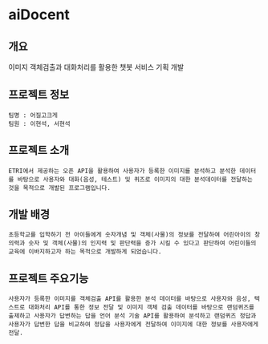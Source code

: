 # aiDocent
    
## 개요
이미지 객체검출과 대화처리를 활용한 챗봇 서비스 기획 개발

## 프로젝트 정보
    팀명 : 어질고크게
    팀원 : 이현석, 서현석
    
## 프로젝트 소개
    ETRI에서 제공하는 오픈 API을 활용하여 사용자가 등록한 이미지를 분석하고 분석한 데이터를 바탕으로 사용자와 대화(음성, 테스트) 및 퀴즈로 이미지의 대한 분석데이터를 전달하는 것을 목적으로 개발된 프로그램입니다.

## 개발 배경
    초등학교를 입학하기 전 아이들에게 숫자개념 및 객체(사물)의 정보를 전달하여 어린아이의 창의력과 숫자 및 객체(사물)의 인지력 및 판단력을 증가 시킬 수 있다고 판단하여 어린이들의 교육에 이바지하고자 하는 목적으로 개발하게 되었습니다.
    
## 프로젝트 주요기능
    사용자가 등록한 이미지를 객체검출 API를 활용한 분석 데이터를 바탕으로 사용자와 음성, 텍스트로 대화처리 API를 통한 정보 전달 및 이미지 객체 검출 데이터를 바탕으로 랜덤퀴즈를 출제하고 사용자가 답변하는 답을 언어 분석 기술 API를 활용하여 분석하고 랜덤퀴즈 정답과 사용자가 답변한 답을 비교하여 정답을 사용자에게 전달하여 이미지에 대한 정보를 사용자에게 전달.

